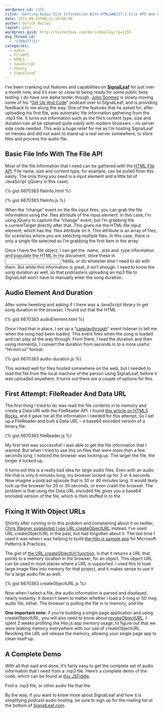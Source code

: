 ```yaml
---
wordpress_id: 1155
title: 'Getting Audio File Information With HTML&#8217;s File API And Audio Element'
date: 2013-09-23T08:11:26+00:00
author: Derick Bailey
layout: post
wordpress_guid: http://lostechies.com/derickbailey/?p=1155
dsq_thread_id:
  - "1789477711"
categories:
  - audio
  - FileAPI
  - HTML5
  - JavaScript
  - JQuery
  - SignalLeaf
---
```

I&#8217;ve been cranking out features and capabilities on [**SignalLeaf**](http://signalleaf.com) for just over a month now, and it&#8217;s ever so close to being ready for some public beta testing. I do have one alpha tester, though. [John Sonmez](http://simpleprogrammer.com/) is slowly moving some of his &#8220;[Get Up And Code](http://getupandcode.com/)&#8221; podcast over to SignalLeaf, and is providing feedback to me along the way. One of the features that he asked for, after uploading his first file, was automatic file information gathering from the .mp3 file. It turns out information such as the file&#8217;s content type, size and duration can all be obtained quite easily with modern browsers &#8211; no server side code needed. This was a huge relief for me as I&#8217;m hosting SignalLeaf on Heroku and did not want to stand up a real server somewhere, to store files and process the audio file.

## Basic File Info With The File API

Most of the file information that I need can be gathered with the [HTML File API](http://www.w3.org/TR/FileAPI/). File name, size and content type, for example, can be pulled from this easily. The only thing you need is a <file> input element and a little bit of JavaScript (jQuery in this case).

{% gist 6670383 fileInfo.html %}

{% gist 6670383 fileInfo.js %}

When the &#8220;change&#8221; event on the file input fires, you can grab the file information using the .files attribute of the input element. In this case, I&#8217;m using jQuery to capture the &#8220;change&#8221; event, but I&#8217;m grabbing the e.currentTarget directly after that. This gives me the HTML file input element, which has the .files attribute on it. This attribute is an array of files, for scenarios where you are selecting multiple files. In this case, there is only a single file selected so I&#8217;m grabbing the first item in the array.

Once I have the file object, I can get the .name, .size and .type information and populate the HTML in my document, store these in <input> fields, or do whatever else I need to do with them. But while this information is great, it isn&#8217;t enough. I need to know the song duration as well, so that podcasters uploading an mp3 file to SignalLeaf won&#8217;t have to manually enter the song duration.

## Audio Element And Duration

After some tweeting and asking if I there was a JavaScript library to get song duration in the browser, I found out that the HTML <audio> element has this built in to it. Once the <audio> element has loaded the file set in it&#8217;s &#8220;src&#8221; attribute, I can read the .duration of the element which returns the song duration in seconds.

{% gist 6670383 audioElement.html %}

Once I had that in place, I set up a &#8220;[canplaythrough](https://developer.mozilla.org/en-US/docs/Web/Reference/Events/canplaythrough)&#8221; event listener to tell me when the song had been loaded. This event fires when the song is loaded and can play all the way through. From there, I read the duration and then using momentjs, I convert the duration from seconds in to a more useful &#8220;hh:mm:ss&#8221; format.

{% gist 6670383 audio-duration.js %}

This worked well for files hosted somewhere on the web, but I needed to load the file from the local machine of the person using SignalLeaf, before it was uploaded anywhere. It turns out there are a couple of options for this.

## First Attempt: FileReader And Data URL

The first thing I tried to do was read the file contents in to memory and create a Data URI with the FileReader API. I found [this article on HTML5 Rocks](http://www.html5rocks.com/en/tutorials/file/dndfiles/), and it gave me all the information I needed for this attempt. So I set up a FileReader and built a Data URL &#8211; a base64 encoded version of a binary file.

{% gist 6670383 fileReader.js %}

My first test was successful! I was able to get the file information that I wanted. But when I tried to use this on files that were more than a few seconds long, I noticed the browser was locking up. The larger the file, the longer it locked up.

It turns out this is a really bad idea for large audio files. Even with an audio file that is only 6 minutes long, my browser locked up for 3 or 4 seconds. Now imagine a podcast episode that is 30 or 40 minutes long. It would likely lock up the browser for 20 or 30 seconds, or even crash the browser. The problem is that using the Data URL encoded file gives you a base64 encoded version of the file, which is then stuffed in to the <audio> tag&#8217;s &#8220;src&#8221; property. You can imagine a browser not liking the 30 or 40 megs worth of data, and having a hard time encoding it and storing the string in this element.

## Fixing It With Object URLs

Shortly after running in to this problem and complaining about it on twitter, [Chris Wagner suggested I use URL.createObjectURL](https://twitter.com/chris_a_wagner/status/381470768648839168) instead. I&#8217;ve used URL.createObjectURL in the past, but had forgotten about it. The last time I used it was when I was helping to build [the Hilo.js sample app](http://hilojs.codeplex.com/) for Microsoft Patterns & Practices.

The gist of [the URL.createObjectUrl function](https://developer.mozilla.org/en-US/docs/Web/API/URL.createObjectURL), is that it returns a URL that points to a memory location in the browser, for an object. This object URL can be used in most places where a URL is supported. I used this to load large image files into memory for that project, and it makes sense to use it for a large audio file as well.

{% gist 6670383 createObjectURL.js %}

Now when I select a file, the audio information is parsed and displayed nearly instantly. It doesn&#8217;t seem to matter whether I load a 5 meg or 50 meg audio file, either. The browser is pulling the file in to memory, and the <audio> element is pointed at that memory location.

**One important note:** if you&#8217;re building a single page application and using createObjectURL, you will also need to know about [revokeObjectURL](https://developer.mozilla.org/en-US/docs/Web/API/URL.revokeObjectURL). I spent 2 weeks profiling the Hilo.js app memory usage, to figure out that we were leaking memory everywhere with our use of createObjectURL. Revoking the URL will release the memory, allowing your single page app to clean itself up.

## A Complete Demo

WIth all that said and done, It&#8217;s fairly easy to get the complete set of audio information that I need from a .mp3 file. Here&#8217;s a complete demo of the code, which can be found at [this JSFiddle](http://jsfiddle.net/derickbailey/s4P2v/).



Find a .mp3 file, or other audio file that the <audio> input element supports. Once you have selected it with the file chooser, you will see the file name, type, size and duration loaded in to the HTML &#8211; all thanks to the File API, <audio> element and URL.createObjectURL.

By the way, if you want to know more about SignalLeaf and how it is simplifying podcast audio hosting, be sure to sign up for the mailing list at the bottom of [SignalLeaf.com](http://signalleaf.com).
